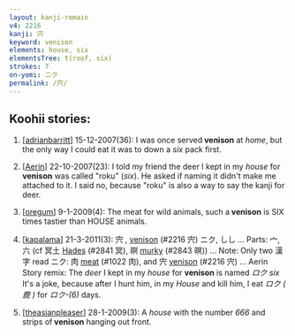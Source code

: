 ```yaml
---
layout: kanji-remain
v4: 2216
kanji: 宍
keyword: venison
elements: house, six
elementsTree: t(roof, six)
strokes: 7
on-yomi: ニク
permalink: /宍/
---
```


## Koohii stories: 

1) [<a href="http://kanji.koohii.com/profile/adrianbarritt">adrianbarritt</a>] 15-12-2007(36): I was once served<strong> venison</strong> at <em>home</em>, but the only way I could eat it was to down a <em>six</em> pack first.

2) [<a href="http://kanji.koohii.com/profile/Aerin">Aerin</a>] 22-10-2007(23): I told my friend the deer I kept in my <em>house</em> for<strong> venison</strong> was called &quot;roku&quot; (<em>six</em>). He asked if naming it didn&#039;t make me attached to it. I said no, because &quot;roku&quot; is also a way to say the kanji for deer.

3) [<a href="http://kanji.koohii.com/profile/oregum">oregum</a>] 9-1-2009(4): The meat for wild animals, such a<strong> venison</strong> is SIX times tastier than HOUSE animals.

4) [<a href="http://kanji.koohii.com/profile/kapalama">kapalama</a>] 21-3-2011(3): 宍 , <a href="../v4/2216.html">venison</a> (#2216 宍) ニク, しし ... Parts: 宀, 六 (cf 冥土 <a href="../v4/2841.html">Hades</a> (#2841 冥), 暝 <a href="../v4/2843.html">murky</a> (#2843 暝)) ... Note: Only two 漢字 read ニク: 肉 <a href="../v4/1022.html">meat</a> (#1022 肉), and 宍 <a href="../v4/2216.html">venison</a> (#2216 宍) ... Aerin Story remix: The <em>deer</em> I kept in my <em>house</em> for <strong>venison</strong> is named <em>ロク six</em> It&#039;s a joke, because after I hunt him, in my <em>House</em> and kill him, I eat <em>ロク ( 鹿 )</em> for <em>ロク-(6)</em> days.

5) [<a href="http://kanji.koohii.com/profile/theasianpleaser">theasianpleaser</a>] 28-1-2009(3): A <em>house</em> with the number <em>666</em> and strips of<strong> venison</strong> hanging out front.

